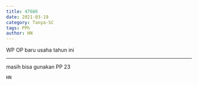 ```yaml
---
title: 47686
date: 2021-03-19
category: Tanya-SC
tags: PPh
author: HN
---
```


WP OP baru usaha tahun ini

---

masih bisa gunakan PP 23

`HN`
